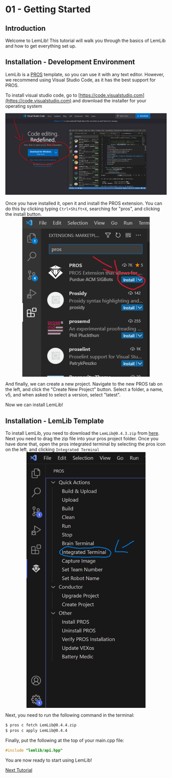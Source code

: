 # 01 - Getting Started

## Introduction

Welcome to LemLib! This tutorial will walk you through the basics of LemLib and how to get everything set up.

## Installation - Development Environment

LemLib is a [PROS](https://pros.cs.purdue.edu) template, so you can use it with any text editor. However, we recommend using Visual Studio Code, as it has the best support for PROS.

To install visual studio code, go to [https://code.visualstudio.com](https://code.visualstudio.com) and download the installer for your operating system

<img src="../assets/1_getting_started/download-visual-studio-code.png"  width="800">

<br>

Once you have installed it, open it and install the PROS extension. You can do this by clicking typing `Ctrl+Shift+X`, searching for "pros", and clicking the install button.
<br>
<img src="../assets/1_getting_started/install-pros.png" height=500 style="display: block;margin-left: auto;margin-right: auto;">

And finally, we can create a new project. Navigate to the new PROS tab on the left, and click the "Create New Project" button. Select a folder, a name, v5, and when asked to select a version, select "latest".

Now we can install LemLib!
<br>

## Installation - LemLib Template


To install LemLib, you need to download the `LemLib@0.4.3.zip` from [here](https://github.com/SizzinSeal/LemLib/releases/latest/). Next you need to drag the zip file into your pros project folder. Once you have done that, open the pros integrated terminal by selecting the pros icon on the left, and clicking `Integrated Terminal` 
<br>
<img src="../assets/1_getting_started/integrated_terminal.png" height=800 style="display: block;margin-left: auto;margin-right: auto;">


Next, you need to run the following command in the terminal:

```bash
$ pros c fetch LemLib@0.4.4.zip
$ pros c apply LemLib@0.4.4
```

Finally, put the following at the top of your main.cpp file:
```cpp
#include "lemlib/api.hpp"
```

You are now ready to start using LemLib!

[Next Tutorial](2_setting_up_the_chassis.md)